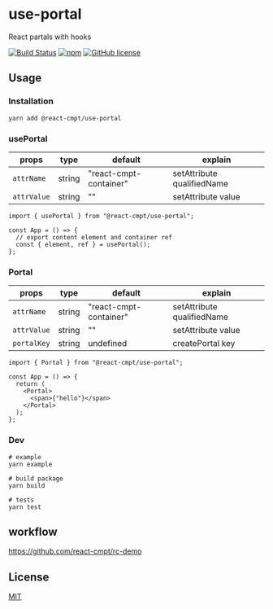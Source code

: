 # use-portal

React partals with hooks

[![Build Status](https://travis-ci.org/react-cmpt/use-portal.svg?branch=master)](https://travis-ci.org/react-cmpt/use-portal)
[![npm](https://img.shields.io/npm/v/@react-cmpt/use-portal.svg)](https://www.npmjs.com/package/@react-cmpt/use-portal)
[![GitHub license](https://img.shields.io/github/license/react-cmpt/use-portal)](https://github.com/react-cmpt/use-portal/blob/master/LICENSE)

## Usage

### Installation

```shell
yarn add @react-cmpt/use-portal
```

### usePortal

| props       | type   | default                | explain                    |
| ----------- | ------ | ---------------------- | -------------------------- |
| `attrName`  | string | "react-cmpt-container" | setAttribute qualifiedName |
| `attrValue` | string | ""                     | setAttribute value         |

```tsx
import { usePortal } from "@react-cmpt/use-portal";

const App = () => {
  // export content element and container ref
  const { element, ref } = usePortal();
};
```

### Portal

| props       | type   | default                | explain                    |
| ----------- | ------ | ---------------------- | -------------------------- |
| `attrName`  | string | "react-cmpt-container" | setAttribute qualifiedName |
| `attrValue` | string | ""                     | setAttribute value         |
| `portalKey` | string | undefined              | createPortal key           |

```tsx
import { Portal } from "@react-cmpt/use-portal";

const App = () => {
  return (
    <Portal>
      <span>{"hello"}</span>
    </Portal>
  );
};
```

### Dev

```shell
# example
yarn example

# build package
yarn build

# tests
yarn test
```

## workflow

https://github.com/react-cmpt/rc-demo

## License

[MIT](./LICENSE)
